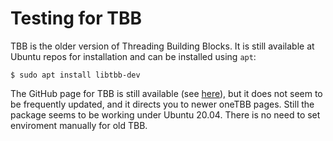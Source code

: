 # Testing for TBB

TBB is the older version of Threading Building Blocks. It is still available at Ubuntu repos for installation and can be installed using `apt`:

`$ sudo apt install libtbb-dev`

The GitHub page for TBB is still available (see [here][2]), but it does not seem to be frequently updated, and it directs you to newer oneTBB pages. Still the package seems to be working under Ubuntu 20.04. There is no need to set enviroment manually for old TBB.

[2]: https://github.com/wjakob/tbb "TBB GitHub"
